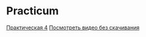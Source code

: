 # Practicum

[Практическая 4](https://github.com/t-anastasia/Practicum/tree/main/Practicum_lr_4/Practicum)
[Посмотреть видео без скачивания](https://drive.google.com/file/d/1Jr4yeet1Pk4xfNLwfCIStMZrxM2BUC1v/view?usp=sharing) 
